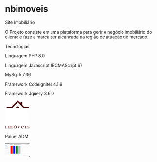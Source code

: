 # nbimoveis
Site Imobiliário 


<p>O Projeto consiste em uma plataforma para gerir o negócio imobiliário do cliente e faze a marca ser alcançada na região de atuação de mercado.</p>
<p>Tecnologias</p>
<p>Linguagem PHP 8.0</p>
<p>Linguagem Javascript (ECMAScript 6)</p>
<p>MySql 5.7.36</p>
<p>Framework Codeigniter 4.1.9</p>
<p>Framework Jquery 3.6.0</p>

<img src="/img/site/nb-logo.png" width="80px">
<p>Painel ADM</p>
<img src="/img/painel.jpg" width="80px">
